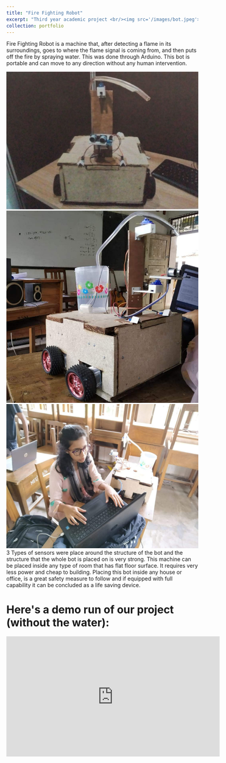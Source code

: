 ```yaml
---
title: "Fire Fighting Robot"
excerpt: "Third year academic project <br/><img src='/images/bot.jpeg'>"
collection: portfolio
---
```

Fire Fighting Robot is a machine that, after detecting a flame in its surroundings, goes to
where the flame signal is coming from, and then puts off the fire by spraying water. This was
done through Arduino. This bot is portable and can move to any direction without any human
intervention. 
<div class="design-gallery">
  <img src="/images/Bot.jpeg" alt="Image of FFR">
  <img src="/images/Bot_2.jpeg" alt="Image of FFR">
  <img src="/images/Joti_bot.jpg" alt="Working with robot">
  </div>
3 Types of sensors were place around the structure of the bot and the structure
that the whole bot is placed on is very strong. This machine can be placed inside any type of
room that has flat floor surface. It requires very less power and cheap to building. Placing this
bot inside any house or office, is a great safety measure to follow and if equipped with full
capability it can be concluded as a life saving device.

Here's a demo run of our project (without the water):
===
<iframe width="560" height="315" src="https://www.youtube.com/embed/Z2GvNnpArN0?si=hsAm60QKCcJig5WF" title="YouTube video player" frameborder="0" allow="accelerometer; autoplay; clipboard-write; encrypted-media; gyroscope; picture-in-picture; web-share" referrerpolicy="strict-origin-when-cross-origin" allowfullscreen></iframe>

